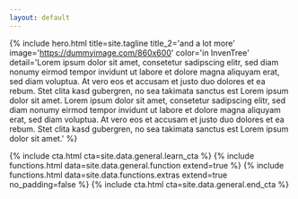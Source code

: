 ```yaml
---
layout: default
---
```


{% include hero.html title=site.tagline title_2='and a lot more' image='https://dummyimage.com/860x600' color='in InvenTree' detail='Lorem ipsum dolor sit amet, consetetur sadipscing elitr, sed diam nonumy eirmod tempor invidunt ut labore et dolore magna aliquyam erat, sed diam voluptua. At vero eos et accusam et justo duo dolores et ea rebum. Stet clita kasd gubergren, no sea takimata sanctus est Lorem ipsum dolor sit amet. Lorem ipsum dolor sit amet, consetetur sadipscing elitr, sed diam nonumy eirmod tempor invidunt ut labore et dolore magna aliquyam erat, sed diam voluptua. At vero eos et accusam et justo duo dolores et ea rebum. Stet clita kasd gubergren, no sea takimata sanctus est Lorem ipsum dolor sit amet.' %}

{% include cta.html cta=site.data.general.learn_cta %}
{% include functions.html data=site.data.general.function extend=true %}
{% include functions.html data=site.data.functions.extras extend=true no_padding=false %}
{% include cta.html cta=site.data.general.end_cta %}
